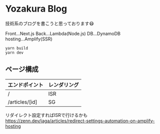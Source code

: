 # Yozakura Blog

技術系のブログを書こうと思っております😷

Front...Next.js
Back...Lambda(Node.js)
DB...DynamoDB
hosting...Amplify(SSR)

```
yarn build
yarn dev
```

## ページ構成
|  エンドポイント  |  レンダリング  |
| ---- | ---- |
|  /  |  ISR  |
|  /articles/[id]  |  SG  |


リダイレクト設定すればISRで行けるかも  
https://zenn.dev/jaga/articles/redirect-settings-automation-on-amplify-hosting